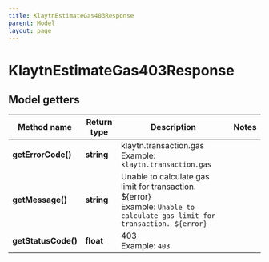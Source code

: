 ```yaml
---
title: KlaytnEstimateGas403Response
parent: Model
layout: page
---
```


# KlaytnEstimateGas403Response

## Model getters

Method name | Return type | Description | Notes
------------ | ------------- | ------------- | -------------
**getErrorCode()** | **string** | klaytn.transaction.gas <br>Example: `klaytn.transaction.gas` |
**getMessage()** | **string** | Unable to calculate gas limit for transaction. ${error} <br>Example: `Unable to calculate gas limit for transaction. ${error}` |
**getStatusCode()** | **float** | 403 <br>Example: `403` |

